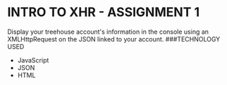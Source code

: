 # INTRO TO XHR - ASSIGNMENT 1
Display your treehouse account's information in the console using an XMLHttpRequest on the JSON linked to your account.
###TECHNOLOGY USED
- JavaScript
- JSON
- HTML

